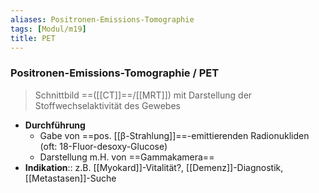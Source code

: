 ```yaml
---
aliases: Positronen-Emissions-Tomographie
tags: [Modul/m19]
title: PET
---
```

### Positronen-Emissions-Tomographie / PET
> Schnittbild ==([[CT]]==/[[MRT]]) mit Darstellung der Stoffwechselaktivität des Gewebes
- **Durchführung**
	- Gabe von ==pos. [[β-Strahlung]]==-emittierenden Radionukliden (oft: 18-Fluor-desoxy-Glucose)
	- Darstellung m.H. von ==Gammakamera==
- **Indikation**:: z.B. [[Myokard]]-Vitalität?, [[Demenz]]-Diagnostik, [[Metastasen]]-Suche
